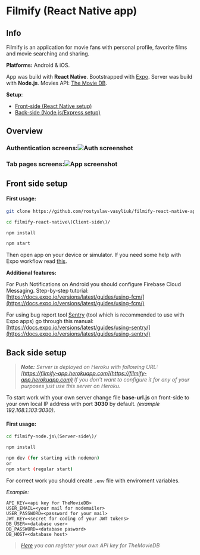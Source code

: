
#  Filmify (React Native app)
## Info
Filmify is an application for movie fans with personal profile, favorite films and movie searching and sharing. 

**Platforms:** Android & iOS.

App was build with **React Native**. Bootstrapped with [Expo](https://expo.io/).
Server was build with **Node.js**.
Movies API: [The Movie DB](https://www.themoviedb.org/).

**Setup**:
* [Front-side (React Native setup)](#front-side-setup)
* [Back-side (Node.js/Express setup)](#back-side-setup)
## Overview
### Authentication screens:![Auth screenshot](https://i.ibb.co/DQmrgZz/auth.png)
### Tab pages screens:![App screenshot](https://i.ibb.co/jV3wXrH/app-1.png)
## Front side setup
#### First usage:
```bash
git clone https://github.com/rostyslav-vasyliuk/filmify-react-native-app.git

cd filmify-react-native\(Client-side\)/

npm install

npm start
```
Then open app on your device or simulator. If you need some help with Expo workflow read [this](https://docs.expo.io/versions/latest/workflow/up-and-running/).

**Additional features:**

For Push Notifications on Android you should configure Firebase Cloud Messaging.
Step-by-step tutorial: [https://docs.expo.io/versions/latest/guides/using-fcm/](https://docs.expo.io/versions/latest/guides/using-fcm/)

For using bug report tool [Sentry](https://sentry.io) (tool which is recommended to use with Expo apps) go through this manual: [https://docs.expo.io/versions/latest/guides/using-sentry/](https://docs.expo.io/versions/latest/guides/using-sentry/)

## Back side setup 

> ***Note:*** *Server is deployed on Heroku with following URL: [https://filmify-app.herokuapp.com](https://filmify-app.herokuapp.com)*
> *If you don't want to configure it for any of your purposes just use this server on Heroku.*

To start work with your own server change file **base-url.js** on front-side to your own local IP address with port **3030** by default. *(example 192.168.1.103:3030)*.
#### First usage: 
```bash
cd filmify-node.js\(Server-side\)/

npm install

npm dev (for starting with nodemon)
or
npm start (regular start)
```

For correct work you should create ```.env``` file with enviroment variables.

*Example:*
```
API_KEY=<api key for TheMovieDB>
USER_EMAIL=<your mail for nodemailer>
USER_PASSWORD=<password for your mail>
JWT_KEY=<secret for coding of your JWT tokens>
DB_USER=<database user>
DB_PASSWORD=<database pasword>
DB_HOST=<database host>
```

>*[Here](https://developers.themoviedb.org/3/getting-started/introduction) you can register your own API key for TheMovieDB*
